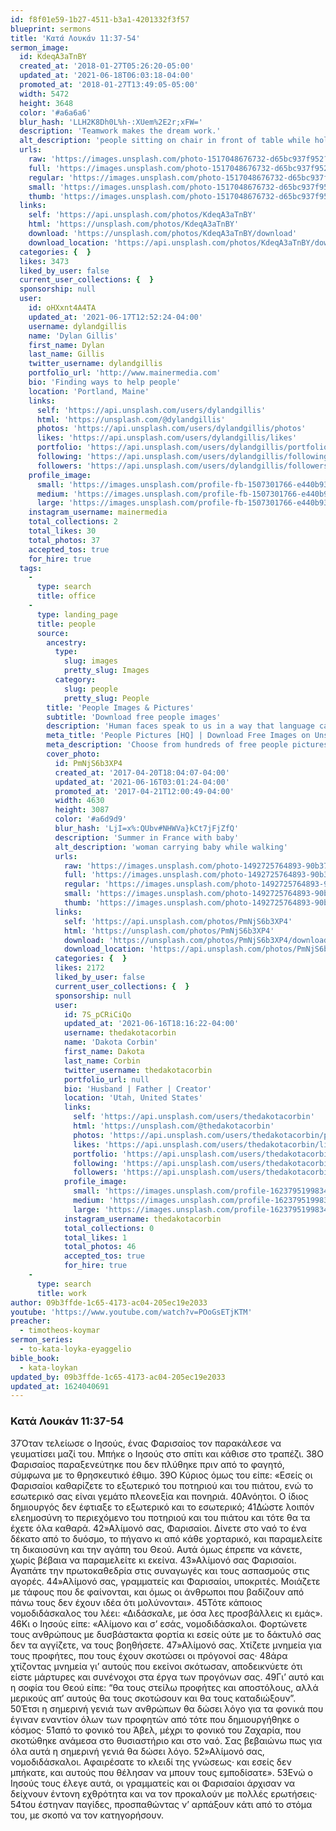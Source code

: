 ```yaml
---
id: f8f01e59-1b27-4511-b3a1-4201332f3f57
blueprint: sermons
title: 'Κατά Λουκάν 11:37-54'
sermon_image:
  id: KdeqA3aTnBY
  created_at: '2018-01-27T05:26:20-05:00'
  updated_at: '2021-06-18T06:03:18-04:00'
  promoted_at: '2018-01-27T13:49:05-05:00'
  width: 5472
  height: 3648
  color: '#a6a6a6'
  blur_hash: 'LLH2K8Dh0L%h-:XUem%2E2r;xFW='
  description: 'Teamwork makes the dream work.'
  alt_description: 'people sitting on chair in front of table while holding pens during daytime'
  urls:
    raw: 'https://images.unsplash.com/photo-1517048676732-d65bc937f952?ixid=MnwxNjM3NDl8MHwxfHNlYXJjaHw0fHxkaXNjdXNzaW9ufGVufDB8fHx8MTYyNDA0MDY4Mw&ixlib=rb-1.2.1'
    full: 'https://images.unsplash.com/photo-1517048676732-d65bc937f952?crop=entropy&cs=srgb&fm=jpg&ixid=MnwxNjM3NDl8MHwxfHNlYXJjaHw0fHxkaXNjdXNzaW9ufGVufDB8fHx8MTYyNDA0MDY4Mw&ixlib=rb-1.2.1&q=85'
    regular: 'https://images.unsplash.com/photo-1517048676732-d65bc937f952?crop=entropy&cs=tinysrgb&fit=max&fm=jpg&ixid=MnwxNjM3NDl8MHwxfHNlYXJjaHw0fHxkaXNjdXNzaW9ufGVufDB8fHx8MTYyNDA0MDY4Mw&ixlib=rb-1.2.1&q=80&w=1080'
    small: 'https://images.unsplash.com/photo-1517048676732-d65bc937f952?crop=entropy&cs=tinysrgb&fit=max&fm=jpg&ixid=MnwxNjM3NDl8MHwxfHNlYXJjaHw0fHxkaXNjdXNzaW9ufGVufDB8fHx8MTYyNDA0MDY4Mw&ixlib=rb-1.2.1&q=80&w=400'
    thumb: 'https://images.unsplash.com/photo-1517048676732-d65bc937f952?crop=entropy&cs=tinysrgb&fit=max&fm=jpg&ixid=MnwxNjM3NDl8MHwxfHNlYXJjaHw0fHxkaXNjdXNzaW9ufGVufDB8fHx8MTYyNDA0MDY4Mw&ixlib=rb-1.2.1&q=80&w=200'
  links:
    self: 'https://api.unsplash.com/photos/KdeqA3aTnBY'
    html: 'https://unsplash.com/photos/KdeqA3aTnBY'
    download: 'https://unsplash.com/photos/KdeqA3aTnBY/download'
    download_location: 'https://api.unsplash.com/photos/KdeqA3aTnBY/download?ixid=MnwxNjM3NDl8MHwxfHNlYXJjaHw0fHxkaXNjdXNzaW9ufGVufDB8fHx8MTYyNDA0MDY4Mw'
  categories: {  }
  likes: 3473
  liked_by_user: false
  current_user_collections: {  }
  sponsorship: null
  user:
    id: oHXxnt4A4TA
    updated_at: '2021-06-17T12:52:24-04:00'
    username: dylandgillis
    name: 'Dylan Gillis'
    first_name: Dylan
    last_name: Gillis
    twitter_username: dylandgillis
    portfolio_url: 'http://www.mainermedia.com'
    bio: 'Finding ways to help people'
    location: 'Portland, Maine'
    links:
      self: 'https://api.unsplash.com/users/dylandgillis'
      html: 'https://unsplash.com/@dylandgillis'
      photos: 'https://api.unsplash.com/users/dylandgillis/photos'
      likes: 'https://api.unsplash.com/users/dylandgillis/likes'
      portfolio: 'https://api.unsplash.com/users/dylandgillis/portfolio'
      following: 'https://api.unsplash.com/users/dylandgillis/following'
      followers: 'https://api.unsplash.com/users/dylandgillis/followers'
    profile_image:
      small: 'https://images.unsplash.com/profile-fb-1507301766-e440b93f326a.jpg?ixlib=rb-1.2.1&q=80&fm=jpg&crop=faces&cs=tinysrgb&fit=crop&h=32&w=32'
      medium: 'https://images.unsplash.com/profile-fb-1507301766-e440b93f326a.jpg?ixlib=rb-1.2.1&q=80&fm=jpg&crop=faces&cs=tinysrgb&fit=crop&h=64&w=64'
      large: 'https://images.unsplash.com/profile-fb-1507301766-e440b93f326a.jpg?ixlib=rb-1.2.1&q=80&fm=jpg&crop=faces&cs=tinysrgb&fit=crop&h=128&w=128'
    instagram_username: mainermedia
    total_collections: 2
    total_likes: 30
    total_photos: 37
    accepted_tos: true
    for_hire: true
  tags:
    -
      type: search
      title: office
    -
      type: landing_page
      title: people
      source:
        ancestry:
          type:
            slug: images
            pretty_slug: Images
          category:
            slug: people
            pretty_slug: People
        title: 'People Images & Pictures'
        subtitle: 'Download free people images'
        description: 'Human faces speak to us in a way that language cannot. Everyone recognize a smile, a frown, tears. Unsplash has the finest selection of people images on the web: high-def and curated for quality. Family, friends, men, women, Unsplash has photos for all.'
        meta_title: 'People Pictures [HQ] | Download Free Images on Unsplash'
        meta_description: 'Choose from hundreds of free people pictures. Download HD people photos for free on Unsplash.'
        cover_photo:
          id: PmNjS6b3XP4
          created_at: '2017-04-20T18:04:07-04:00'
          updated_at: '2021-06-16T03:01:24-04:00'
          promoted_at: '2017-04-21T12:00:49-04:00'
          width: 4630
          height: 3087
          color: '#a6d9d9'
          blur_hash: 'LjI=x%:QUbv#NHWVa}kCt7jFjZfQ'
          description: 'Summer in France with baby'
          alt_description: 'woman carrying baby while walking'
          urls:
            raw: 'https://images.unsplash.com/photo-1492725764893-90b379c2b6e7?ixlib=rb-1.2.1'
            full: 'https://images.unsplash.com/photo-1492725764893-90b379c2b6e7?ixlib=rb-1.2.1&q=85&fm=jpg&crop=entropy&cs=srgb'
            regular: 'https://images.unsplash.com/photo-1492725764893-90b379c2b6e7?ixlib=rb-1.2.1&q=80&fm=jpg&crop=entropy&cs=tinysrgb&w=1080&fit=max'
            small: 'https://images.unsplash.com/photo-1492725764893-90b379c2b6e7?ixlib=rb-1.2.1&q=80&fm=jpg&crop=entropy&cs=tinysrgb&w=400&fit=max'
            thumb: 'https://images.unsplash.com/photo-1492725764893-90b379c2b6e7?ixlib=rb-1.2.1&q=80&fm=jpg&crop=entropy&cs=tinysrgb&w=200&fit=max'
          links:
            self: 'https://api.unsplash.com/photos/PmNjS6b3XP4'
            html: 'https://unsplash.com/photos/PmNjS6b3XP4'
            download: 'https://unsplash.com/photos/PmNjS6b3XP4/download'
            download_location: 'https://api.unsplash.com/photos/PmNjS6b3XP4/download'
          categories: {  }
          likes: 2172
          liked_by_user: false
          current_user_collections: {  }
          sponsorship: null
          user:
            id: 7S_pCRiCiQo
            updated_at: '2021-06-16T18:16:22-04:00'
            username: thedakotacorbin
            name: 'Dakota Corbin'
            first_name: Dakota
            last_name: Corbin
            twitter_username: thedakotacorbin
            portfolio_url: null
            bio: 'Husband | Father | Creator'
            location: 'Utah, United States'
            links:
              self: 'https://api.unsplash.com/users/thedakotacorbin'
              html: 'https://unsplash.com/@thedakotacorbin'
              photos: 'https://api.unsplash.com/users/thedakotacorbin/photos'
              likes: 'https://api.unsplash.com/users/thedakotacorbin/likes'
              portfolio: 'https://api.unsplash.com/users/thedakotacorbin/portfolio'
              following: 'https://api.unsplash.com/users/thedakotacorbin/following'
              followers: 'https://api.unsplash.com/users/thedakotacorbin/followers'
            profile_image:
              small: 'https://images.unsplash.com/profile-1623795199834-f8109281554dimage?ixlib=rb-1.2.1&q=80&fm=jpg&crop=faces&cs=tinysrgb&fit=crop&h=32&w=32'
              medium: 'https://images.unsplash.com/profile-1623795199834-f8109281554dimage?ixlib=rb-1.2.1&q=80&fm=jpg&crop=faces&cs=tinysrgb&fit=crop&h=64&w=64'
              large: 'https://images.unsplash.com/profile-1623795199834-f8109281554dimage?ixlib=rb-1.2.1&q=80&fm=jpg&crop=faces&cs=tinysrgb&fit=crop&h=128&w=128'
            instagram_username: thedakotacorbin
            total_collections: 0
            total_likes: 1
            total_photos: 46
            accepted_tos: true
            for_hire: true
    -
      type: search
      title: work
author: 09b3ffde-1c65-4173-ac04-205ec19e2033
youtube: 'https://www.youtube.com/watch?v=POoGsETjKTM'
preacher:
  - timotheos-koymar
sermon_series:
  - to-kata-loyka-eyaggelio
bible_book:
  - kata-loykan
updated_by: 09b3ffde-1c65-4173-ac04-205ec19e2033
updated_at: 1624040691
---
```

### Κατά Λουκάν 11:37-54

37Όταν τελείωσε ο Ιησούς, ένας Φαρισαίος τον παρακάλεσε να γευματίσει μαζί του. Μπήκε ο Ιησούς στο σπίτι και κάθισε στο τραπέζι. 38Ο Φαρισαίος παραξενεύτηκε που δεν πλύθηκε πριν από το φαγητό, σύμφωνα με το θρησκευτικό έθιμο. 39Ο Κύριος όμως του είπε: «Εσείς οι Φαρισαίοι καθαρίζετε το εξωτερικό του ποτηριού και του πιάτου, ενώ το εσωτερικό σας είναι γεμάτο πλεονεξία και πονηριά. 40Ανόητοι. Ο ίδιος δημιουργός δεν έφτιαξε το εξωτερικό και το εσωτερικό; 41Δώστε λοιπόν ελεημοσύνη το περιεχόμενο του ποτηριού και του πιάτου και τότε θα τα έχετε όλα καθαρά.
42»Αλίμονό σας, Φαρισαίοι. Δίνετε στο ναό το ένα δέκατο από το δυόσμο, το πήγανο κι από κάθε χορταρικό, και παραμελείτε τη δικαιοσύνη και την αγάπη του Θεού. Αυτά όμως έπρεπε να κάνετε, χωρίς βέβαια να παραμελείτε κι εκείνα.
43»Αλίμονό σας Φαρισαίοι. Αγαπάτε την πρωτοκαθεδρία στις συναγωγές και τους ασπασμούς στις αγορές.
44»Αλίμονό σας, γραμματείς και Φαρισαίοι, υποκριτές. Μοιάζετε με τάφους που δε φαίνονται, και όμως οι άνθρωποι που βαδίζουν από πάνω τους δεν έχουν ιδέα ότι μολύνονται».
45Τότε κάποιος νομοδιδάσκαλος του λέει: «Διδάσκαλε, με όσα λες προσβάλλεις κι εμάς». 46Κι ο Ιησούς είπε: «Αλίμονο και σ’ εσάς, νομοδιδάσκαλοι. Φορτώνετε τους ανθρώπους με δυσβάστακτα φορτία κι εσείς ούτε με το δάκτυλό σας δεν τα αγγίζετε, να τους βοηθήσετε.
47»Αλίμονό σας. Χτίζετε μνημεία για τους προφήτες, που τους έχουν σκοτώσει οι πρόγονοί σας· 48άρα χτίζοντας μνημεία γι’ αυτούς που εκείνοι σκότωσαν, αποδεικνύετε ότι είστε μάρτυρες και συνένοχοι στα έργα των προγόνων σας. 49Γι’ αυτό και η σοφία του Θεού είπε: “θα τους στείλω προφήτες και αποστόλους, αλλά μερικούς απ’ αυτούς θα τους σκοτώσουν και θα τους καταδιώξουν”. 50Έτσι η σημερινή γενιά των ανθρώπων θα δώσει λόγο για τα φονικά που έγιναν εναντίον όλων των προφητών από τότε που δημιουργήθηκε ο κόσμος· 51από το φονικό του Άβελ, μέχρι το φονικό του Ζαχαρία, που σκοτώθηκε ανάμεσα στο θυσιαστήριο και στο ναό. Σας βεβαιώνω πως για όλα αυτά η σημερινή γενιά θα δώσει λόγο.
52»Αλίμονό σας, νομοδιδάσκαλοι. Αφαιρέσατε το κλειδί της γνώσεως· και εσείς δεν μπήκατε, και αυτούς που θέλησαν να μπουν τους εμποδίσατε».
53Ενώ ο Ιησούς τους έλεγε αυτά, οι γραμματείς και οι Φαρισαίοι άρχισαν να δείχνουν έντονη εχθρότητα και να τον προκαλούν με πολλές ερωτήσεις· 54του έστηναν παγίδες, προσπαθώντας ν’ αρπάξουν κάτι από το στόμα του, με σκοπό να τον κατηγορήσουν.